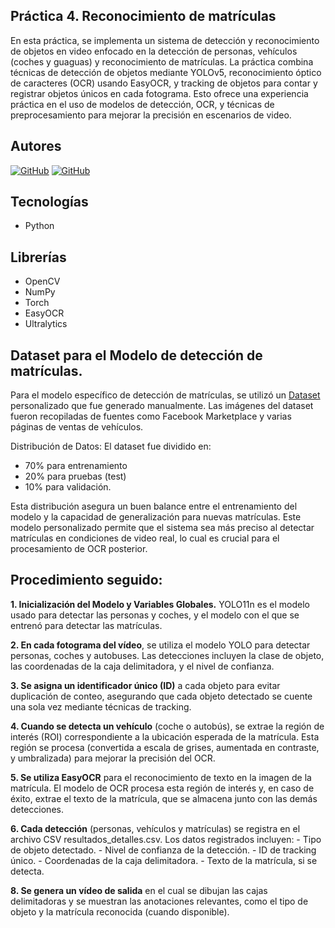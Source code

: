 ## Práctica 4. Reconocimiento de matrículas

En esta práctica, se implementa un sistema de detección y reconocimiento de objetos en video enfocado en la detección de personas, vehículos (coches y guaguas) y reconocimiento de matrículas. La práctica combina técnicas de detección de objetos mediante YOLOv5, reconocimiento óptico de caracteres (OCR) usando EasyOCR, y tracking de objetos para contar y registrar objetos únicos en cada fotograma. Esto ofrece una experiencia práctica en el uso de modelos de detección, OCR, y técnicas de preprocesamiento para mejorar la precisión en escenarios de video.

## Autores
[![GitHub](https://img.shields.io/badge/GitHub-Javier%20Gómez%20Falcón-red?style=flat-square&logo=github)](https://github.com/GomFal)
[![GitHub](https://img.shields.io/badge/GitHub-Cristian%20Marrero%20Vega-blue?style=flat-square&logo=github)](https://github.com/XxMARRExX)

## Tecnologías
  - Python

## Librerías 
  - OpenCV
  - NumPy
  - Torch
  - EasyOCR
  - Ultralytics

## Dataset para el Modelo de detección de matrículas.

Para el modelo específico de detección de matrículas, se utilizó un [Dataset](https://alumnosulpgc-my.sharepoint.com/:f:/g/personal/cristian_marrero104_alu_ulpgc_es/EuPgtSUUUHFLn-G3qW_PqhkBr2piUigs-SEoNBzKI3VzHA?e=9Uy6d2)
 personalizado que fue generado manualmente. Las imágenes del dataset fueron recopiladas de fuentes como Facebook Marketplace y varias páginas de ventas de vehículos.

Distribución de Datos: El dataset fue dividido en:
- 70% para entrenamiento
- 20% para pruebas (test)
- 10% para validación.
  
Esta distribución asegura un buen balance entre el entrenamiento del modelo y la capacidad de generalización para nuevas matrículas.
Este modelo personalizado permite que el sistema sea más preciso al detectar matrículas en condiciones de video real, lo cual es crucial para el procesamiento de OCR posterior.


## Procedimiento seguido:
  **1. Inicialización del Modelo y Variables Globales.** YOLO11n es el modelo usado para detectar las personas y coches, y el modelo con el que se entrenó para detectar las matrículas.
  
  **2. En cada fotograma del vídeo**, se utiliza el modelo YOLO para detectar personas, coches y autobuses. Las detecciones incluyen la clase de objeto, las coordenadas de la caja delimitadora, y el nivel de confianza.
  
  **3. Se asigna un identificador único (ID)** a cada objeto para evitar duplicación de conteo, asegurando que cada objeto detectado se cuente una sola vez mediante técnicas de tracking.
  
  **4. Cuando se detecta un vehículo** (coche o autobús), se extrae la región de interés (ROI) correspondiente a la ubicación esperada de la matrícula. Esta región se procesa (convertida a escala de grises, aumentada en contraste, y umbralizada) para mejorar la precisión del OCR.
  
  **5. Se utiliza EasyOCR** para el reconocimiento de texto en la imagen de la matrícula. El modelo de OCR procesa esta región de interés y, en caso de éxito, extrae el texto de la matrícula, que se almacena junto con las demás detecciones.
  
  **6. Cada detección** (personas, vehículos y matrículas) se registra en el archivo CSV resultados_detalles.csv. Los datos registrados incluyen:
       - Tipo de objeto detectado.
       - Nivel de confianza de la detección.
       - ID de tracking único.
       - Coordenadas de la caja delimitadora.
       - Texto de la matrícula, si se detecta.
  
  **8. Se genera un vídeo de salida** en el cual se dibujan las cajas delimitadoras y se muestran las anotaciones relevantes, como el tipo de objeto y la matrícula reconocida (cuando disponible).


